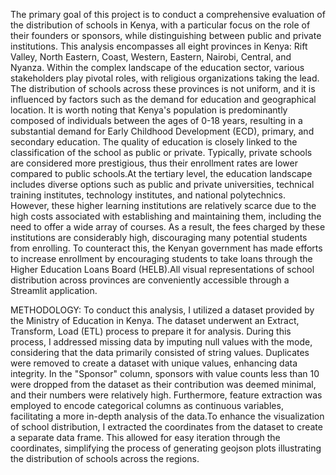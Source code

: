 The primary goal of this project is to conduct a comprehensive evaluation of the distribution of schools in Kenya, with a particular focus on the role of their founders or sponsors, while distinguishing between public and private institutions. This analysis encompasses all eight provinces in Kenya: Rift Valley, North Eastern, Coast, Western, Eastern, Nairobi, Central, and Nyanza. Within the complex landscape of the education sector, various stakeholders play pivotal roles, with religious organizations taking the lead. The distribution of schools across these provinces is not uniform, and it is influenced by factors such as the demand for education and geographical location. It is worth noting that Kenya's population is predominantly composed of individuals between the ages of 0-18 years, resulting in a substantial demand for Early Childhood Development (ECD), primary, and secondary education. The quality of education is closely linked to the classification of the school as public or private. Typically, private schools are considered more prestigious, thus their enrollment rates are lower compared to public schools.At the tertiary level, the education landscape includes diverse options such as public and private universities, technical training institutes, technology institutes, and national polytechnics. However, these higher learning institutions are relatively scarce due to the high costs associated with establishing and maintaining them, including the need to offer a wide array of courses. As a result, the fees charged by these institutions are considerably high, discouraging many potential students from enrolling. To counteract this, the Kenyan government has made efforts to increase enrollment by encouraging students to take loans through the Higher Education Loans Board (HELB).All visual representations of school distribution across provinces are conveniently accessible through a Streamlit application.

METHODOLOGY:
To conduct this analysis, I utilized a dataset provided by the Ministry of Education in Kenya. The dataset underwent an Extract, Transform, Load (ETL) process to prepare it for analysis. During this process, I addressed missing data by imputing null values with the mode, considering that the data primarily consisted of string values. Duplicates were removed to create a dataset with unique values, enhancing data integrity. In the "Sponsor" column, sponsors with value counts less than 10 were dropped from the dataset as their contribution was deemed minimal, and their numbers were relatively high. Furthermore, feature extraction was employed to encode categorical columns as continuous variables, facilitating a more in-depth analysis of the data.To enhance the visualization of school distribution, I extracted the coordinates from the dataset to create a separate data frame. This allowed for easy iteration through the coordinates, simplifying the process of generating geojson plots illustrating the distribution of schools across the regions.
